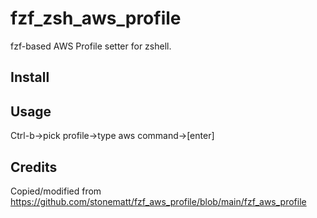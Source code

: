 # fzf_zsh_aws_profile
fzf-based AWS Profile setter for zshell.

## Install


## Usage
Ctrl-b->pick profile->type aws command->[enter]

## Credits
Copied/modified from https://github.com/stonematt/fzf_aws_profile/blob/main/fzf_aws_profile
